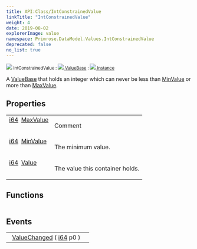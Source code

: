 ```yaml
---
title: API:Class/IntConstrainedValue
linkTitle: "IntConstrainedValue"
weight: 4
date: 2019-08-02
explorerImage: value
namespace: Primrose.DataModel.Values.IntConstrainedValue
deprecated: false
no_list: true
---
```

<small class="inheritance">
<span class="" href="/docs/api-reference/Class/IntConstrainedValue"><img src="/icons/silk/value.png"/>&nbsp;IntConstrainedValue</span>&nbsp;:&nbsp;<a class="" href="/docs/api-reference/Class/ValueBase"><img src="/icons/silk/value.png"/>&nbsp;ValueBase</a>&nbsp;:&nbsp;<a class="" href="/docs/api-reference/Class/Instance"><img src="/icons/silk/default.png"/>&nbsp;Instance</a></small>
<p class="summary">

A <a href="/docs/api-reference/Class/ValueBase/" >ValueBase</a> that holds an integer which can never be less than <a href="/docs/api-reference/Class/IntConstrainedValue/MinValue" >MinValue</a> or more than
<a href="/docs/api-reference/Class/IntConstrainedValue/MaxValue" >MaxValue</a>.

</p>
 
## Properties
 
<table class="studiohide">
<tbody>
<tr class="function-row ">
<td style="vertical-align:top;white-space:normal;">
<div>
<a class="type" href="/docs/api-reference/System/Primitives#int64">i64</a><span class="method-body" style="text-indent: -2em; padding-left: 0.5em"><a class="name" href="MaxValue">MaxValue</a></span></td>
<td style="vertical-align:top;white-space:normal;">
<p>
Comment
</p></td>
</tr>

<tr class="function-row ">
<td style="vertical-align:top;white-space:normal;">
<div>
<a class="type" href="/docs/api-reference/System/Primitives#int64">i64</a><span class="method-body" style="text-indent: -2em; padding-left: 0.5em"><a class="name" href="MinValue">MinValue</a></span></td>
<td style="vertical-align:top;white-space:normal;">
<p>
The minimum value.
</p></td>
</tr>

<tr class="function-row ">
<td style="vertical-align:top;white-space:normal;">
<div>
<a class="type" href="/docs/api-reference/System/Primitives#int64">i64</a><span class="method-body" style="text-indent: -2em; padding-left: 0.5em"><a class="name" href="Value">Value</a></span></td>
<td style="vertical-align:top;white-space:normal;">
<p>
The value this container holds.
</p></td>
</tr>

</tbody>
</table>
 
## Functions
 
<table class="studiohide">
<tbody>
</tbody>
</table>
 
## Events
 
<table class="studiohide">
<tbody>
<tr class="function-row ">
<td style="vertical-align:top;white-space:normal;">
<span class="event-body" style="text-indent: -2em; padding-left: 0.5em"><a class="event-name " href="ValueChanged">ValueChanged</a></span><span style="display: inline-block">&nbsp;( <span class="param" style="white-space: nowrap"><a class="type" href="/docs/api-reference/System/Primitives#int64">i64</a> p0</span> )</span></span></td>
<td style="vertical-align:top;white-space:normal;">
</td>
</tr>

</tbody>
</table>
<b>
</b>
<div class="inheritors">
<ul class="root">
</ul>
</div>
